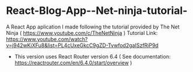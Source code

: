 # React-Blog-App--Net-ninja-tutorial-
A React App aplication I made following the tutorial provided by The Net Ninja ( https://www.youtube.com/c/TheNetNinja )
Tutorial Link: https://www.youtube.com/watch?v=j942wKiXFu8&list=PL4cUxeGkcC9gZD-Tvwfod2gaISzfRiP9d
  - This version uses React Router version 6.4 ( See documentation: https://reactrouter.com/en/6.4.0/start/overview )
